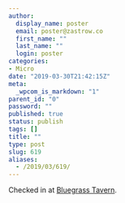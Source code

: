 ```yaml
---
author:
  display_name: poster
  email: poster@zastrow.co
  first_name: ""
  last_name: ""
  login: poster
categories:
- Micro
date: "2019-03-30T21:42:15Z"
meta:
  _wpcom_is_markdown: "1"
parent_id: "0"
password: ""
published: true
status: publish
tags: []
title: ""
type: post
slug: 619
aliases:
  - /2019/03/619/
---
```

<p>Checked in at <a href="http://4sq.com/cocRa7">Bluegrass Tavern</a>.</p>
